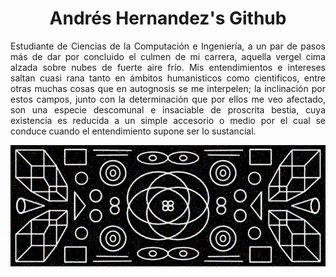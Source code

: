 <h1 align="center">
  Andrés Hernandez's Github
</h1>

<p align="justify">
Estudiante de Ciencias de la Computación e Ingeniería, a un par de pasos más de dar por concluido el culmen de mi carrera, aquella vergel cima alzada sobre nubes de fuerte aire frío. Mis entendimientos e intereses saltan cuasi rana tanto en ámbitos humanisticos como cientificos, entre otras muchas cosas que en autognosis se me interpelen; la inclinación por estos campos, junto con la determinación que por ellos me veo afectado, son una especie descomunal e insaciable de proscrita bestia, cuya existencia es reducida a un simple accesorio o medio por el cual se conduce cuando el entendimiento supone ser lo sustancial.
</p>

<div align="center">
<a href="https://jetzalterity.neocities.org/"><img src="https://raw.githubusercontent.com/ainfanthe/ainfanthe/main/assets/art.png"/></a>
</div>
